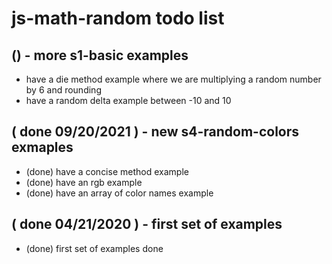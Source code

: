 # js-math-random todo list

## () - more s1-basic examples
* have a die method example where we are multiplying a random number by 6 and rounding
* have a random delta example between -10 and 10

## ( done 09/20/2021 ) - new s4-random-colors exmaples
* (done) have a concise method example
* (done) have an rgb example
* (done) have an array of color names example

## ( done 04/21/2020 ) - first set of examples
* (done) first set of examples done